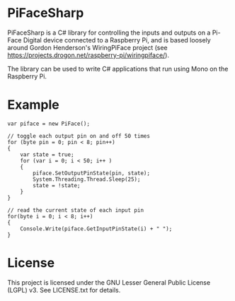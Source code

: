 PiFaceSharp
===========

PiFaceSharp is a C# library for controlling the inputs and outputs on a Pi-Face Digital device connected to a Raspberry Pi, and is based loosely around Gordon Henderson's WiringPiFace project (see https://projects.drogon.net/raspberry-pi/wiringpiface/).

The library can be used to write C# applications that run using Mono on the Raspberry Pi.


Example
=======

    var piface = new PiFace();
    
    // toggle each output pin on and off 50 times
    for (byte pin = 0; pin < 8; pin++)
    {
        var state = true;
        for (var i = 0; i < 50; i++ )
        {
            piface.SetOutputPinState(pin, state);
            System.Threading.Thread.Sleep(25);
            state = !state;
        }
    }
    
    // read the current state of each input pin
    for(byte i = 0; i < 8; i++)
    {
        Console.Write(piface.GetInputPinState(i) + " ");
    }


License
=======

This project is licensed under the GNU Lesser General Public License (LGPL) v3. See LICENSE.txt for details.


